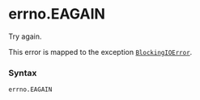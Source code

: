 # errno.EAGAIN

Try again.

This error is mapped to the exception [`BlockingIOError`](/exceptions/BlockingIOError.md).

### Syntax

```python
errno.EAGAIN
```
